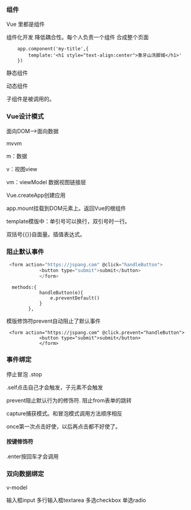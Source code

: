 ### 组件

Vue 里都是组件

组件化开发 降低耦合性。每个人负责一个组件 合成整个页面

```vue
    app.component('my-title',{
        template:'<h1 style="text-align:center">象牙山洗脚城</h1>'
    })
```

静态组件

动态组件

子组件是被调用的。



### Vue设计模式

面向DOM-->面向数据

mvvm

m：数据

v：视图view

vm：viewModel 数据视图链接层



Vue.createApp创建应用

app.mount挂载到DOM元素上。返回Vue的根组件

template模版中：单引号可以换行，双引号时一行。



双括号{{}}自面量。插值表达式。



### 阻止默认事件

```javascript
 <form action="https://jspang.com" @click="handleButton">
            <button type="submit">submit</button>
            </form>
```

```vue
  methods:{
            handleButton(e){
                e.preventDefault()
            }
        },
```

模版修饰符prevent自动阻止了默认事件

```
 <form action="https://jspang.com" @click.prevent="handleButton">
            <button type="submit">submit</button>
            </form>
```



### 事件绑定

停止冒泡 .stop

.self点击自己才会触发，子元素不会触发

prevent阻止默认行为的修饰符. 阻止from表单的跳转

capture捕获模式。和冒泡模式调用方法顺序相反

once第一次点击好使，以后再点击都不好使了。

#### 按键修饰符

.enter按回车才会调用

### 双向数据绑定

v-model

输入框input 多行输入框textarea 多选checkbox 单选radio

